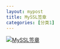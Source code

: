 ```yaml
---
layout: mypost
title: MySSL签章
categories: [分类1]
---
```

[![MySSL签章](https://sealres.myssl.com/seal/img/1x/seal.png?domain=example.com)](https://myssl.com/seal/detail?domain=example.com)

